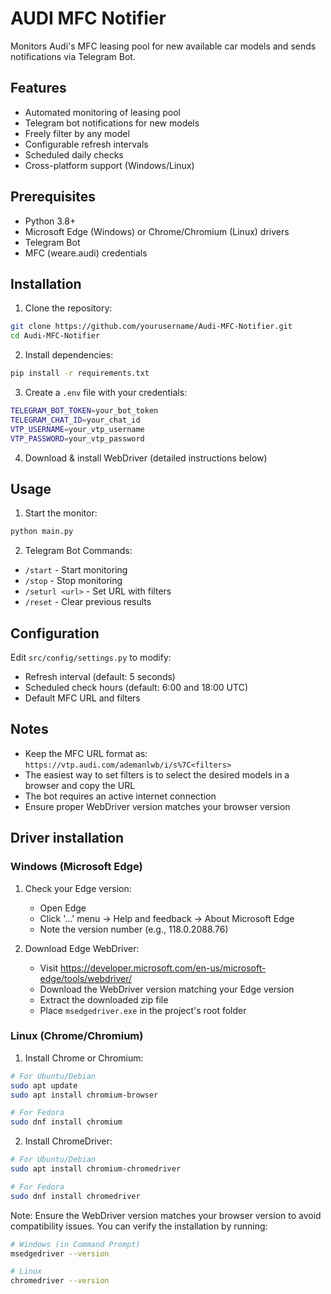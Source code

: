 # AUDI MFC Notifier
Monitors Audi's MFC leasing pool for new available car models and sends notifications via Telegram Bot.

## Features
- Automated monitoring of leasing pool
- Telegram bot notifications for new models
- Freely filter by any model
- Configurable refresh intervals
- Scheduled daily checks
- Cross-platform support (Windows/Linux)

## Prerequisites
- Python 3.8+
- Microsoft Edge (Windows) or Chrome/Chromium (Linux) drivers
- Telegram Bot
- MFC (weare.audi) credentials

## Installation

1. Clone the repository:
```sh
git clone https://github.com/yourusername/Audi-MFC-Notifier.git
cd Audi-MFC-Notifier
```

2. Install dependencies:
```sh
pip install -r requirements.txt
```

3. Create a `.env` file with your credentials:
```sh
TELEGRAM_BOT_TOKEN=your_bot_token
TELEGRAM_CHAT_ID=your_chat_id
VTP_USERNAME=your_vtp_username
VTP_PASSWORD=your_vtp_password
```

4. Download & install WebDriver (detailed instructions below)

## Usage

1. Start the monitor:
```sh
python main.py
```

2. Telegram Bot Commands:
- `/start` - Start monitoring
- `/stop` - Stop monitoring
- `/seturl <url>` - Set URL with filters
- `/reset` - Clear previous results

## Configuration

Edit `src/config/settings.py` to modify:
- Refresh interval (default: 5 seconds)
- Scheduled check hours (default: 6:00 and 18:00 UTC)
- Default MFC URL and filters

## Notes
- Keep the MFC URL format as: `https://vtp.audi.com/ademanlwb/i/s%7C<filters>`
- The easiest way to set filters is to select the desired models in a browser and copy the URL
- The bot requires an active internet connection
- Ensure proper WebDriver version matches your browser version

## Driver installation

### Windows (Microsoft Edge)
1. Check your Edge version:
   - Open Edge
   - Click '...' menu → Help and feedback → About Microsoft Edge
   - Note the version number (e.g., 118.0.2088.76)

2. Download Edge WebDriver:
   - Visit https://developer.microsoft.com/en-us/microsoft-edge/tools/webdriver/
   - Download the WebDriver version matching your Edge version
   - Extract the downloaded zip file
   - Place `msedgedriver.exe` in the project's root folder

### Linux (Chrome/Chromium)
1. Install Chrome or Chromium:
```sh
# For Ubuntu/Debian
sudo apt update
sudo apt install chromium-browser

# For Fedora
sudo dnf install chromium
```

2. Install ChromeDriver:
```sh
# For Ubuntu/Debian
sudo apt install chromium-chromedriver

# For Fedora
sudo dnf install chromedriver
```

Note: Ensure the WebDriver version matches your browser version to avoid compatibility issues. You can verify the installation by running:
```sh
# Windows (in Command Prompt)
msedgedriver --version

# Linux
chromedriver --version
```